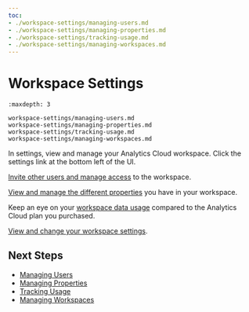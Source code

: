 ```yaml
---
toc:
- ./workspace-settings/managing-users.md
- ./workspace-settings/managing-properties.md
- ./workspace-settings/tracking-usage.md
- ./workspace-settings/managing-workspaces.md
---
```

# Workspace Settings

```{toctree}
:maxdepth: 3

workspace-settings/managing-users.md
workspace-settings/managing-properties.md
workspace-settings/tracking-usage.md
workspace-settings/managing-workspaces.md
```

In settings, view and manage your Analytics Cloud workspace. Click the settings link at the bottom left of the UI.

[Invite other users and manage access](./workspace-settings/managing-users.md) to the workspace. 

[View and manage the different properties](./workspace-settings/managing-properties.md) you have in your workspace. 

Keep an eye on your [workspace data usage](./workspace-settings/tracking-usage.md) compared to the Analytics Cloud plan you purchased. 

[View and change your workspace settings](./workspace-settings/managing-workspaces.md). 

## Next Steps

- [Managing Users](./workspace-settings/managing-users.md)
- [Managing Properties](./workspace-settings/managing-properties.md)
- [Tracking Usage](./workspace-settings/tracking-usage.md)
- [Managing Workspaces](./workspace-settings/managing-workspaces.md)